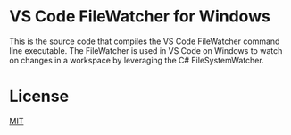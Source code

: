 # VS Code FileWatcher for Windows
This is the source code that compiles the VS Code FileWatcher command line executable. The FileWatcher is used in VS Code on Windows to watch on changes in a workspace by leveraging the C# FileSystemWatcher.

# License
[MIT](LICENSE)